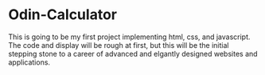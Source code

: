 # Odin-Calculator
This is going to be my first project implementing html, css, and javascript. The code and display will be rough at first, but this will be the initial stepping stone to a career of advanced and elgantly designed websites and applications.